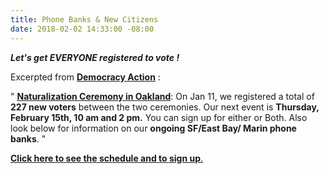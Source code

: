 ```yaml
---
title: Phone Banks & New Citizens
date: 2018-02-02 14:33:00 -08:00
---
```


***Let's get EVERYONE registered to vote !***


Excerpted from [**Democracy Action**](https://demaction.us/) :

"  [**Naturalization Ceremony in Oakland**](https://oaklandnorth.net/2017/10/02/thousands-become-us-citizens-in-oakland-and-react-strongly-to-trumps-welcome-message/): On Jan 11, we registered a total of **227 new voters** between the two ceremonies. Our next event is **Thursday, February 15th, 10 am and 2 pm.** You can sign up for either or Both. Also look below for information on our **ongoing SF/East Bay/ Marin phone banks**.  "

[**Click here to see the schedule and to sign up**.](https://demaction.us/)